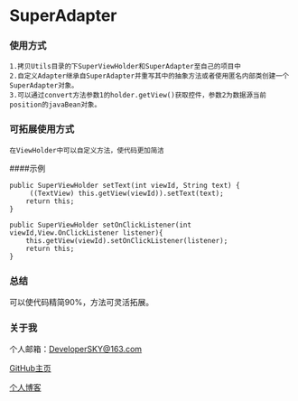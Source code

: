 # SuperAdapter 
### 使用方式  
    1.拷贝Utils目录的下SuperViewHolder和SuperAdapter至自己的项目中  
    2.自定义Adapter继承自SuperAdapter并重写其中的抽象方法或者使用匿名内部类创建一个SuperAdapter对象。  
    3.可以通过convert方法参数1的holder.getView()获取控件，参数2为数据源当前position的javaBean对象。  
### 可拓展使用方式  
    在ViewHolder中可以自定义方法，使代码更加简洁  
####示例  

    public SuperViewHolder setText(int viewId, String text) {
         ((TextView) this.getView(viewId)).setText(text);
        return this;
    }

    public SuperViewHolder setOnClickListener(int viewId,View.OnClickListener listener){
        this.getView(viewId).setOnClickListener(listener);
        return this;
    }
    
### 总结  
  可以使代码精简90%，方法可灵活拓展。
  
### 关于我
  
个人邮箱：DeveloperSKY@163.com

[GitHub主页](https://github.com/ITDreamSKY)

[个人博客](http://blog.csdn.net/lty406910111)
